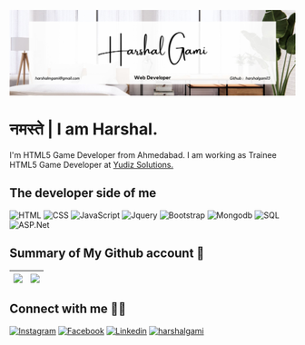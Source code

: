 ![profile](Banner.jpg)

# नमस्ते | I am Harshal.

I'm HTML5 Game Developer from Ahmedabad. I am working as Trainee HTML5 Game Developer at <a href="https://www.yudiz.com/">Yudiz Solutions.</a>

## The developer side of me

![HTML](https://img.shields.io/static/v1?style=for-the-badge&label=%E2%A0%80&color=555&labelColor=%233178c6&message=HTML)
![CSS](https://img.shields.io/static/v1?style=for-the-badge&label=%E2%A0%80&color=555&labelColor=%233178c6&message=CSS)
![JavaScript](https://img.shields.io/static/v1?style=for-the-badge&label=%E2%A0%80&color=555&labelColor=%233178c6&message=JavaScript)
![Jquery](https://img.shields.io/static/v1?style=for-the-badge&label=%E2%A0%80&color=555&labelColor=%233178c6&message=Jquery)
![Bootstrap](https://img.shields.io/static/v1?style=for-the-badge&label=%E2%A0%80&color=555&labelColor=%233178c6&message=Bootstrap)
![Mongodb](https://img.shields.io/static/v1?style=for-the-badge&label=%E2%A0%80&color=555&labelColor=%233178c6&message=Mongodb)
![SQL](https://img.shields.io/static/v1?style=for-the-badge&label=%E2%A0%80&color=555&labelColor=%233178c6&message=SQL)
![ASP.Net](https://img.shields.io/static/v1?style=for-the-badge&label=%E2%A0%80&color=555&labelColor=%233178c6&message=ASP.Net)


## Summary of My Github account 🧾

| <!-- <a href="https://github.com/harshalgami13"><img align="center" src="https://github-readme-stats.vercel.app/api?username=harshalgami13&show_icons=true&theme=vue&hide_border=true&custom_title=My%20%Github%20%Stats&hide=contribs,issues&count_private=true&cache_seconds=10" alt="Harshal's github stats" /></a> --> <a href="https://github.com/harshalgami13"><img align="center" src="https://github-readme-streak-stats.herokuapp.com?user=harshalgami13&theme=vue&hide_border=true&date_format=j%20M%5B%20Y%5D&stroke=DD1A1A&fire=DD2727&cache_seconds=10" /></a> | <a href="https://github.com/harshalgami13"><img align="center" src="https://github-readme-stats.vercel.app/api/top-langs/?username=harshalgami13&layout=compact&theme=vue&hide_border=true&cache_seconds=10" /></a> |  
| ------------- | ------------- |

<!-- ## Streak stats 🔥

| <a href="https://github.com/harshalgami13"><img align="center" src="https://github-readme-streak-stats.herokuapp.com/?user=harshalgami13&theme=vue&text_color=ffffff&hide_border=true&cache_seconds=10" /></a> |
| ------------- |
-->

## Connect with me 🖐🏻

[![Instagram][1.1]][1.2] [![Facebook][2.1]][2.2] [![Linkedin][3.1]][3.2] [![harshalgami][4.1]][4.2]

[1.1]: https://img.shields.io/badge/Instagram-C13584?style=for-the-badge&logo=instagram&logoColor=ffffff
[1.2]: https://www.instagram.com/___.h_g_patel.___13/

[2.1]: https://img.shields.io/badge/Facebook-4267B2?style=for-the-badge&logo=facebook&logoColor=ffffff
[2.2]: https://www.facebook.com/harshal.gami.136/

[3.1]: https://img.shields.io/badge/Linkedin-2867B2?style=for-the-badge&logo=linkedin&logoColor=ffffff
[3.2]: https://www.linkedin.com/in/harshalgami/

[4.1]: https://img.shields.io/badge/harshalgami-0fbcd3?style=for-the-badge&logo=wordpress&logoColor=ffffff&color=3a3a81
[4.2]: https://harshalgami13.github.io/
